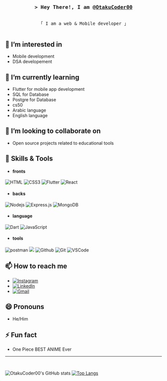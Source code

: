 

<h3 align="center">
        <samp>&gt; Hey There!, I am
                <b><a href="#">@OtakuCoder00</a></b>
        </samp>
</h3>

<p align="center"> 
  <samp>
    <br>
    「 I am a web & Mobile developer  」
    <br>
    <br>
  </samp>
</p>


## 👀 I’m interested in
- Mobile development
- DSA developement

## 🌱 I’m currently learning
- Flutter for mobile app development
- SQL for Database
- Postgre for Database
- cs50
- Arabic language
- English language

## 💞️ I’m looking to collaborate on
- Open source projects related to educational tools

## 🧰 Skills & Tools

- #### fronts
![HTML](https://img.shields.io/badge/HTML5-E34F26?style=for-the-badge&logo=html5&logoColor=white)
![CSS3](https://img.shields.io/badge/CSS3-1572B6?style=for-the-badge&logo=css3&logoColor=white)
![Flutter](https://img.shields.io/badge/flutter-7bdafb?style=for-the-badge&logo=flutter&logoColor=022b59)
![React](https://img.shields.io/badge/-React-000?style=for-the-badge&labelColor=black&logo=react&logoColor=61DBFB)
- #### backs
![Nodejs](https://img.shields.io/badge/Nodejs-3C873A?style=for-the-badge&labelColor=black&logo=node.js&logoColor=3C873A)
![Express.js](https://img.shields.io/badge/Express.js-000000?style=for-the-badge&logo=express&logoColor=white)
![MongoDB](https://img.shields.io/badge/MongoDB-4EA94B?style=for-the-badge&logo=mongodb&logoColor=white)

- #### language
![Dart](https://img.shields.io/badge/dart-2596be?style=for-the-badge&logo=dart&logoColor=white)
![JavaScript](https://img.shields.io/badge/javascript-FFD616?style=for-the-badge&logo=javascript&logoColor=white)

- #### tools
![postman](https://img.shields.io/badge/postman-fff?style=for-the-badge&logo=postman&logoColor=e07b39)
![](https://github.com/OtakuCoder00/assets/blob/2b09180d693224cb0171559266b989952832b04a/assets/icons8-sugar-cube-32.png)
![Github](https://img.shields.io/badge/github-000?style=for-the-badge&logo=github&logoColor=white)
![Git](https://img.shields.io/badge/Git-F05032?style=for-the-badge&logo=git&logoColor=white)
![VSCode](https://img.shields.io/badge/Visual_Studio-0078d7?style=for-the-badge&logo=visual%20studio&logoColor=white)


## 📫 How to reach me
- [![Instagram](https://img.shields.io/badge/mY_instagram-F2c123?style=for-the-badge&logo=instagram&logoColor=blue)](https://instagram.com/cf_unknown_0_0_/)
- [![LinkedIn](https://img.shields.io/badge/my_linkedin-046999?style=for-the-badge&logo=linkedin&logoColor=white)](https://linkedin.com/in/youssouf-sissoko-b91325221/)
- [![Gmail](https://img.shields.io/badge/my_gmail-fff?style=for-the-badge&logo=gmail&logoColor=red)](mailto:otakucoder03@mail.com)

## 😄 Pronouns
- He/Him

## ⚡ Fun fact
- One Piece BEST ANIME Ever

<hr/>
<br/>

  ![OtakuCoder00's GitHub stats](https://github-readme-stats.vercel.app/api?username=OtakuCoder00&show_icons=true&theme=react)
  [![Top Langs](https://github-readme-stats.vercel.app/api/top-langs/?username=OtakuCoder00&langs_count=8&layout=compact&theme=react)](https://github.com/OtakuCoder00/github-readme-stats)




<!---
OtakuCoder00/OtakuCoder00 is a ✨ special ✨ repository because its `README.md` (this file) appears on your GitHub profile.
You can click the Preview link to take a look at your changes.
--->
